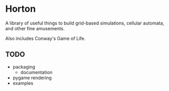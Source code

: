 Horton
======

A library of useful things to build grid-based simulations, cellular
automata, and other fine amusements.

Also includes Conway's Game of Life.

TODO
----

- packaging
  - documentation
- pygame rendering
- examples
